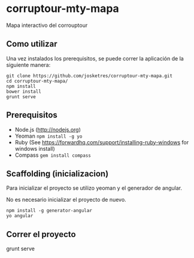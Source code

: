 corruptour-mty-mapa
===================

Mapa interactivo del corrouptour

Como utilizar
-----
Una vez instalados los prerequisitos, se puede correr la aplicación de la siguiente manera:

    git clone https://github.com/josketres/corruptour-mty-mapa.git
    cd corruptour-mty-mapa/
    npm install
    bower install
    grunt serve

Prerequisitos
-----

* Node.js (http://nodejs.org)
* Yeoman `npm install -g yo`
* Ruby (See https://forwardhq.com/support/installing-ruby-windows for windows install)
* Compass `gem install compass`

Scaffolding (inicializacion)
-----
Para inicializar el proyecto se utilizo yeoman y el generador de angular. 

No es necesario inicializar el proyecto de nuevo.
   
    npm install -g generator-angular
    yo angular

Correr el proyecto
-----
grunt serve
